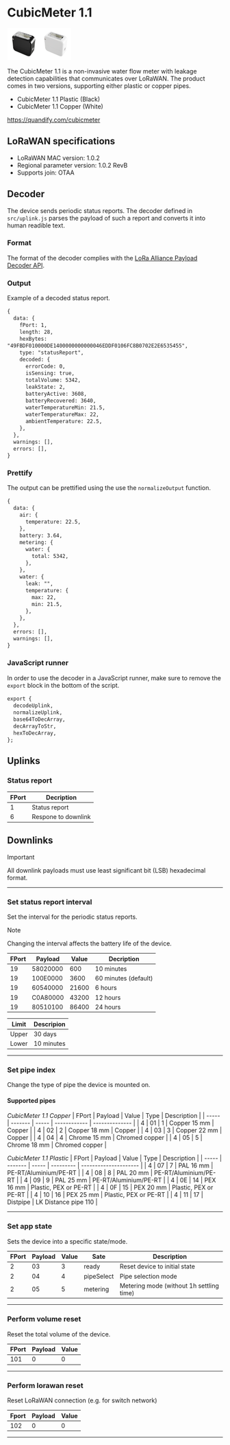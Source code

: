 # CubicMeter 1.1

<img src="images/cubicmeter-1-1-plastic.png" alt="drawing" width="75"/><img src="images/cubicmeter-1-1-copper.png" alt="drawing" width="75"/>

The CubicMeter 1.1 is a non-invasive water flow meter with leakage detection capabilities that communicates over LoRaWAN. The product comes in two versions, supporting either plastic or copper pipes.

- CubicMeter 1.1 Plastic (Black)
- CubicMeter 1.1 Copper (White)

https://quandify.com/cubicmeter

## LoRaWAN specifications

- LoRaWAN MAC version: 1.0.2
- Regional parameter version: 1.0.2 RevB
- Supports join: OTAA

## Decoder
The device sends periodic status reports. The decoder defined in `src/uplink.js` parses the payload of such a report and converts it into human readible text.

### Format
The format of the decoder complies with the [LoRa Alliance Payload Decoder API](https://resources.lora-alliance.org/technical-specifications/ts013-1-0-0-payload-codec-api).

### Output
Example of a decoded status report.

```
{
  data: {
    fPort: 1,
    length: 28,
    hexBytes: "49FBDF010000DE1400000000000046EDDF0106FC8B0702E2E6535455",
    type: "statusReport",
    decoded: {
      errorCode: 0,
      isSensing: true,
      totalVolume: 5342,
      leakState: 2,
      batteryActive: 3608,
      batteryRecovered: 3640,
      waterTemperatureMin: 21.5,
      waterTemperatureMax: 22,
      ambientTemperature: 22.5,
    },
  },
  warnings: [],
  errors: [],
}
```

### Prettify
The output can be prettified using the use the `normalizeOutput` function.

```
{
  data: {
    air: {
      temperature: 22.5,
    },
    battery: 3.64,
    metering: {
      water: {
        total: 5342,
      },
    },
    water: {
      leak: "",
      temperature: {
        max: 22,
        min: 21.5,
      },
    },
  },
  errors: [],
  warnings: [],
}
```

### JavaScript runner
In order to use the decoder in a JavaScript runner, make sure to remove the `export` block in the bottom of the script.

```
export {
  decodeUplink,
  normalizeUplink,
  base64ToDecArray,
  decArrayToStr,
  hexToDecArray,
};
```

## Uplinks

### Status report

| FPort | Decription          |
| ----- | ------------------- |
| 1     | Status report       |
| 6     | Respone to downlink |

## Downlinks
> [!IMPORTANT]
> All downlink payloads must use least significant bit (LSB) hexadecimal format.
---

### Set status report interval
Set the interval for the periodic status reports.
> [!NOTE]
> Changing the interval affects the battery life of the device.

| FPort | Payload  | Value | Decription |
| ----- | -------- | ----- | ---------- |
| 19    | 58020000 | 600   | 10 minutes |
| 19    | 100E0000 | 3600  | 60 minutes (default) |
| 19    | 60540000 | 21600 | 6 hours    |
| 19    | C0A80000 | 43200 | 12 hours   |
| 19    | 80510100 | 86400 | 24 hours   |

| Limit | Descripion |
| ----- | ---------- |
| Upper | 30 days    |
| Lower | 10 minutes |

---
### Set pipe index

Change the type of pipe the device is mounted on.

#### Supported pipes

_CubicMeter 1.1 Copper_
| FPort | Payload | Value | Type         | Description    |
| ----- | ------- | ----- | ------------ | -------------- |
| 4     | 01      | 1     | Copper 15 mm | Copper         |
| 4     | 02      | 2     | Copper 18 mm | Copper         |
| 4     | 03      | 3     | Copper 22 mm | Copper         |
| 4     | 04      | 4     | Chrome 15 mm | Chromed copper |
| 4     | 05      | 5     | Chrome 18 mm | Chromed copper |

_CubicMeter 1.1 Plastic_
| FPort | Payload | Value | Type      | Description           |
| ----- | ------- | ----- | --------- | --------------------- |
| 4     | 07      | 7     | PAL 16 mm | PE-RT/Aluminium/PE-RT |
| 4     | 08      | 8     | PAL 20 mm | PE-RT/Aluminium/PE-RT |
| 4     | 09      | 9     | PAL 25 mm | PE-RT/Aluminium/PE-RT |
| 4     | 0E      | 14    | PEX 16 mm | Plastic, PEX or PE-RT |
| 4     | 0F      | 15    | PEX 20 mm | Plastic, PEX or PE-RT |
| 4     | 10      | 16    | PEX 25 mm | Plastic, PEX or PE-RT |
| 4     | 11      | 17    | Distpipe  | LK Distance pipe 110  |

---

### Set app state

Sets the device into a specific state/mode.

| FPort | Payload | Value | Sate       | Description                               |
| ----- | ------- | ----- | ---------- | ------------------------------------------|
| 2     | 03      | 3     | ready      | Reset device to initial state             |
| 2     | 04      | 4     | pipeSelect | Pipe selection mode                       |
| 2     | 05      | 5     | metering   | Metering mode (without 1h settling time)  |

---

### Perform volume reset

Reset the total volume of the device.

| FPort | Payload | Value |
| ----- | ------- | ----- |
| 101   | 0       | 0     |

---

### Perform lorawan reset

Reset LoRaWAN connection (e.g. for switch network)

| Fport | Payload | Value |
| ----- | ------- | ----- | 
| 102   | 0       | 0     |

---

